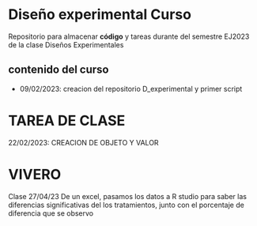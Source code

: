 # Diseño experimental Curso
Repositorio para almacenar **código** y tareas durante del semestre EJ2023 de la clase Diseños Experimentales

## contenido del curso

+ 09/02/2023: creacion del repositorio D_experimental y primer script 

# TAREA DE CLASE
22/02/2023: CREACION DE OBJETO Y VALOR

# VIVERO
Clase 27/04/23 
De un excel, pasamos los datos a R studio para saber las diferencias significativas del los tratamientos, junto con el porcentaje de diferencia que se observo 
